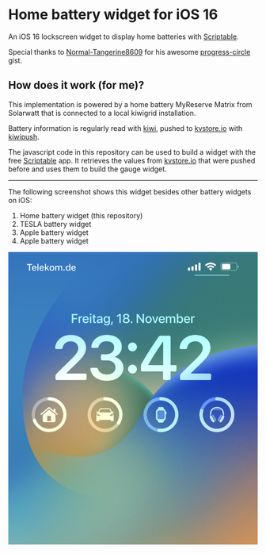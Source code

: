 # Home battery widget for iOS 16

An iOS 16 lockscreen widget to display home batteries with [Scriptable](https://scriptable.app/).

Special thanks to [Normal-Tangerine8609](https://github.com/Normal-Tangerine8609) for his awesome [progress-circle](https://gist.github.com/Normal-Tangerine8609/0c7101942b3886bafdc08c357b8d3f18) gist.

## How does it work (for me)?
This implementation is powered by a home battery MyReserve Matrix from Solarwatt that is connected to a local kiwigrid installation.

Battery information is regularly read with [kiwi](https://github.com/awaescher/kiwi), pushed to [kvstore.io](https://kvstore.io) with [kiwipush](https://github.com/awaescher/kiwipush).

The javascript code in this repository can be used to build a widget with the free [Scriptable](https://scriptable.app/) app. It retrieves the values from [kvstore.io](https://kvstore.io) that were pushed before and uses them to build the gauge widget.

--- 

The following screenshot shows this widget besides other battery widgets on iOS:

1. Home battery widget (this repository)
2. TESLA battery widget
3. Apple battery widget
4. Apple battery widget

![Widget on the lock screen](widget.jpeg)
